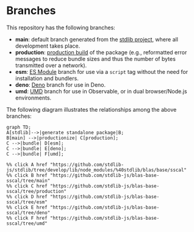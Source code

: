 <!--

@license Apache-2.0

Copyright (c) 2022 The Stdlib Authors.

Licensed under the Apache License, Version 2.0 (the "License");
you may not use this file except in compliance with the License.
You may obtain a copy of the License at

    http://www.apache.org/licenses/LICENSE-2.0

Unless required by applicable law or agreed to in writing, software
distributed under the License is distributed on an "AS IS" BASIS,
WITHOUT WARRANTIES OR CONDITIONS OF ANY KIND, either express or implied.
See the License for the specific language governing permissions and
limitations under the License.

-->

# Branches

This repository has the following branches:

-   **main**: default branch generated from the [stdlib project][stdlib-url], where all development takes place.
-   **production**: [production build][production-url] of the package (e.g., reformatted error messages to reduce bundle sizes and thus the number of bytes transmitted over a network).
-   **esm**: [ES Module][esm-url] branch for use via a `script` tag without the need for installation and bundlers.
-   **deno**: [Deno][deno-url] branch for use in Deno.
-   **umd**: [UMD][umd-url] branch for use in Observable, or in dual browser/Node.js environments.

The following diagram illustrates the relationships among the above branches:

```mermaid
graph TD;
A[stdlib]-->|generate standalone package|B;
B[main] -->|productionize| C[production];
C -->|bundle| D[esm];
C -->|bundle| E[deno];
C -->|bundle| F[umd];

%% click A href "https://github.com/stdlib-js/stdlib/tree/develop/lib/node_modules/%40stdlib/blas/base/sscal"
%% click B href "https://github.com/stdlib-js/blas-base-sscal/tree/main"
%% click C href "https://github.com/stdlib-js/blas-base-sscal/tree/production"
%% click D href "https://github.com/stdlib-js/blas-base-sscal/tree/esm"
%% click E href "https://github.com/stdlib-js/blas-base-sscal/tree/deno"
%% click F href "https://github.com/stdlib-js/blas-base-sscal/tree/umd"
```

[stdlib-url]: https://github.com/stdlib-js/stdlib/tree/develop/lib/node_modules/%40stdlib/blas/base/sscal
[production-url]: https://github.com/stdlib-js/blas-base-sscal/tree/production
[deno-url]: https://github.com/stdlib-js/blas-base-sscal/tree/deno
[umd-url]: https://github.com/stdlib-js/blas-base-sscal/tree/umd
[esm-url]: https://github.com/stdlib-js/blas-base-sscal/tree/esm
